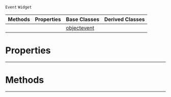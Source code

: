  `Event` `Widget`



|Methods|Properties|Base Classes|Derived Classes|
|---|---|---|---|
| | |[objectevent](https://github.com/PlasmaEngine/PlasmaDocs/blob/master/code_reference/class_reference/objectevent.markdown)| |


 #  Properties


---  
 #  Methods


---  
 

 